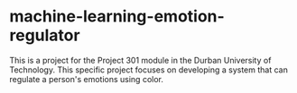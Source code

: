 # machine-learning-emotion-regulator
This is a project for the Project 301 module in the Durban University of Technology. This specific project focuses on developing a system that can regulate a person's emotions using color.
